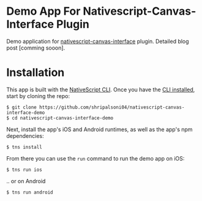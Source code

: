 # Demo App For Nativescript-Canvas-Interface Plugin
Demo application for [nativescript-canvas-interface](https://github.com/shripalsoni04/nativescript-canvas-interface) plugin. Detailed blog post [comming sooon].

# Installation
This app is built with the [NativeScript CLI](https://github.com/NativeScript/nativescript-cli).
Once you have the [CLI installed](https://github.com/NativeScript/nativescript-cli#installation), start by cloning the repo:

```
$ git clone https://github.com/shripalsoni04/nativescript-canvas-interface-demo
$ cd nativescript-canvas-interface-demo
```

Next, install the app's iOS and Android runtimes, as well as the app's npm dependencies:

```
$ tns install
```

From there you can use the `run` command to run the demo app on iOS:

```
$ tns run ios
```

.. or on Android

```
$ tns run android
```